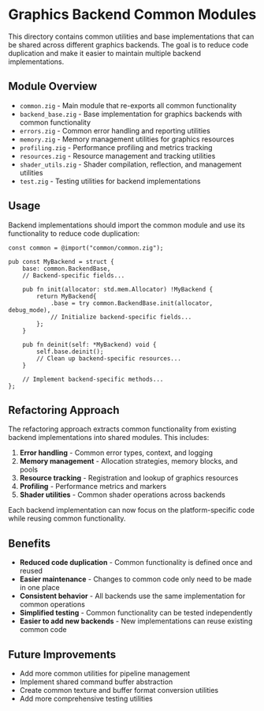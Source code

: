 # Graphics Backend Common Modules

This directory contains common utilities and base implementations that can be shared across different graphics backends. The goal is to reduce code duplication and make it easier to maintain multiple backend implementations.

## Module Overview

- `common.zig` - Main module that re-exports all common functionality
- `backend_base.zig` - Base implementation for graphics backends with common functionality
- `errors.zig` - Common error handling and reporting utilities
- `memory.zig` - Memory management utilities for graphics resources
- `profiling.zig` - Performance profiling and metrics tracking
- `resources.zig` - Resource management and tracking utilities
- `shader_utils.zig` - Shader compilation, reflection, and management utilities
- `test.zig` - Testing utilities for backend implementations

## Usage

Backend implementations should import the common module and use its functionality to reduce code duplication:

```zig
const common = @import("common/common.zig");

pub const MyBackend = struct {
    base: common.BackendBase,
    // Backend-specific fields...
    
    pub fn init(allocator: std.mem.Allocator) !MyBackend {
        return MyBackend{
            .base = try common.BackendBase.init(allocator, debug_mode),
            // Initialize backend-specific fields...
        };
    }
    
    pub fn deinit(self: *MyBackend) void {
        self.base.deinit();
        // Clean up backend-specific resources...
    }
    
    // Implement backend-specific methods...
};
```

## Refactoring Approach

The refactoring approach extracts common functionality from existing backend implementations into shared modules. This includes:

1. **Error handling** - Common error types, context, and logging
2. **Memory management** - Allocation strategies, memory blocks, and pools
3. **Resource tracking** - Registration and lookup of graphics resources
4. **Profiling** - Performance metrics and markers
5. **Shader utilities** - Common shader operations across backends

Each backend implementation can now focus on the platform-specific code while reusing common functionality.

## Benefits

- **Reduced code duplication** - Common functionality is defined once and reused
- **Easier maintenance** - Changes to common code only need to be made in one place
- **Consistent behavior** - All backends use the same implementation for common operations
- **Simplified testing** - Common functionality can be tested independently
- **Easier to add new backends** - New implementations can reuse existing common code

## Future Improvements

- Add more common utilities for pipeline management
- Implement shared command buffer abstraction
- Create common texture and buffer format conversion utilities
- Add more comprehensive testing utilities
